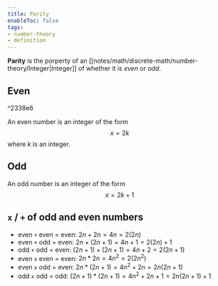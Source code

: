 ```yaml
---
title: Parity
enableToc: false
tags: 
- number-theory
- definition
---
```

**Parity** is the porperty of an [[notes/math/discrete-math/number-theory/Integer|Integer]] of whether it is *even* or *odd*.

## Even

^2338e6

An even number is an integer of the form
$$
x = 2k
$$
where $k$ is an integer.

## Odd
An odd number is an integer of the form
$$
x=2k + 1
$$

## `x` / `+` of odd and even numbers

- even `+` even = even:  $2n + 2n = 4n = 2(2n)$
- even `+` odd = even: $2n + (2n + 1) = 4n + 1 = 2(2n) + 1$
- odd `+` odd = even: $(2n + 1) + (2n + 1) = 4n + 2 = 2(2n + 1)$
- even `x` even = even: $2n * 2n = 4n^2 = 2(2n^2)$
- even `x` odd = even: $2n * (2n + 1) = 4n^2 + 2n = 2n(2n +1)$
- odd `x` odd = odd: $(2n + 1) * (2n + 1) = 4n^2 + 2n + 1 = 2n(2n + 1) + 1$

